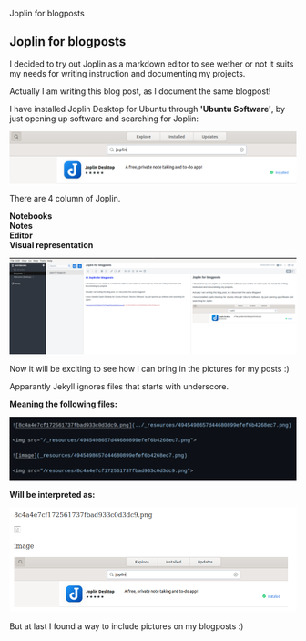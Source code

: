 Joplin for blogposts

## Joplin for blogposts

I decided to try out Joplin as a markdown editor to see wether or not it suits my needs for writing instruction and documenting my projects.

Actually I am writing this blog post, as I document the same blogpost!

I have installed Joplin Desktop for Ubuntu through **'Ubuntu Software'**, by just opening up software and searching for Joplin:

<img src="/resources/8c4a4e7cf172561737fbad933c0d3dc9.png">

There are 4 column of Joplin.

**Notebooks** 	
**Notes** 	
**Editor**		
**Visual representation**

<img src="/resources/318fd4b88fef432d84a6b5304d7d5a25.png">

Now it will be exciting to see how I can bring in the pictures for my posts :)

Apparantly Jekyll ignores files that starts with underscore.

**Meaning the following files:**

<img src="/resources/8737e6c6849047739f503cc3bcb9c9d6.png">


**Will be interpreted as:**



<img src="/resources/87c0a9f6956d4d07a16f281ab79adc26.png">

But at last I found a way to include pictures on my blogposts :)
